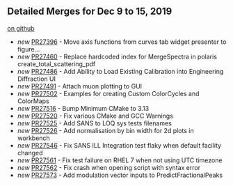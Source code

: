 

Detailed Merges for Dec 9 to 15, 2019
-------------------------------------
[on github](https://github.com/mantidproject/mantid/pulls?q=is%3Apr+merged%3A2019-12-10..2019-12-15)

* *new* [PR27396](https://github.com/mantidproject/mantid/pull/27396) - Move axis functions from curves tab widget presenter to figure…
* *new* [PR27460](https://github.com/mantidproject/mantid/pull/27460) - Replace hardcoded index for MergeSpectra in polaris create_total_scattering_pdf
* *new* [PR27486](https://github.com/mantidproject/mantid/pull/27486) - Add Ability to Load Existing Calibration into Engineering Diffraction UI
* *new* [PR27491](https://github.com/mantidproject/mantid/pull/27491) - Attach muon plotting to GUI
* *new* [PR27502](https://github.com/mantidproject/mantid/pull/27502) - Examples for creating Custom ColorCycles and ColorMaps
* *new* [PR27516](https://github.com/mantidproject/mantid/pull/27516) - Bump Minimum CMake to 3.13
* *new* [PR27520](https://github.com/mantidproject/mantid/pull/27520) - Fix various CMake and GCC Warnings
* *new* [PR27525](https://github.com/mantidproject/mantid/pull/27525) - Add SANS to LOQ sys tests filenames
* *new* [PR27526](https://github.com/mantidproject/mantid/pull/27526) - Add normalisation by bin width for 2d plots in workbench
* *new* [PR27546](https://github.com/mantidproject/mantid/pull/27546) - Fix SANS ILL Integration test flaky when default facility changed
* *new* [PR27561](https://github.com/mantidproject/mantid/pull/27561) - Fix test failure on RHEL 7 when not using UTC timezone
* *new* [PR27562](https://github.com/mantidproject/mantid/pull/27562) - Fix crash when opening script with syntax error
* *new* [PR27573](https://github.com/mantidproject/mantid/pull/27573) - Add modulation vector inputs to PredictFractionalPeaks
